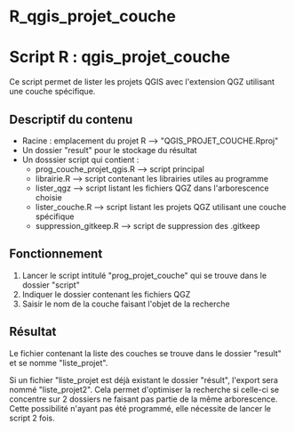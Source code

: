 # R_qgis_projet_couche

# Script R : qgis_projet_couche

Ce script permet de lister les projets QGIS avec l'extension QGZ utilisant une couche spécifique.

## Descriptif du contenu

* Racine : emplacement du projet R --> "QGIS_PROJET_COUCHE.Rproj"
* Un dossier "result" pour le stockage du résultat
* Un dosssier script qui contient :
  * prog_couche_projet_qgis.R --> script principal
  * librairie.R --> script contenant les librairies utiles au programme
  * lister_qgz --> script listant les fichiers QGZ dans l'arborescence choisie
  * lister_couche.R --> script listant les projets QGZ utilisant une couche spécifique
  * suppression_gitkeep.R --> script de suppression des .gitkeep

## Fonctionnement

1. Lancer le script intitulé "prog_projet_couche" qui se trouve dans le dossier "script"
2. Indiquer le dossier contenant les fichiers QGZ
3. Saisir le nom de la couche faisant l'objet de la recherche

## Résultat

Le fichier contenant la liste des couches se trouve dans le dossier "result" et se nomme "liste_projet".

Si un fichier "liste_projet est déjà existant le dossier "résult", l'export sera nommé "liste_projet2".
Cela permet d'optimiser la recherche si celle-ci se concentre sur 2 dossiers ne faisant pas partie de la même arborescence. 
Cette possibilité n'ayant pas été programmé, elle nécessite de lancer le script 2 fois.
